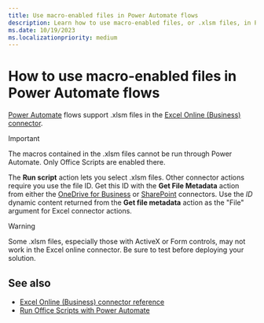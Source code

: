 ```yaml
---
title: Use macro-enabled files in Power Automate flows
description: Learn how to use macro-enabled files, or .xlsm files, in Power Automate flows.
ms.date: 10/19/2023
ms.localizationpriority: medium
---
```


# How to use macro-enabled files in Power Automate flows

[Power Automate](https://make.powerautomate.com/) flows support .xlsm files in the [Excel Online (Business) connector](https://make.powerautomate.com/connectors/shared_excelonlinebusiness/excel-online-business/).

> [!IMPORTANT]
> The macros contained in the .xlsm files cannot be run through Power Automate. Only Office Scripts are enabled there.

The **Run script** action lets you select .xlsm files. Other connector actions require you use the file ID. Get this ID with the **Get File Metadata** action from either the [OneDrive for Business](https://make.powerautomate.com/connectors/shared_onedriveforbusiness/onedrive-for-business/) or [SharePoint](https://make.powerautomate.com/connectors/shared_sharepointonline/sharepoint/) connectors. Use the *ID* dynamic content returned from the **Get file metadata** action as the "File" argument for Excel connector actions.

> [!WARNING]
> Some .xlsm files, especially those with ActiveX or Form controls, may not work in the Excel online connector. Be sure to test before deploying your solution.

## See also

- [Excel Online (Business) connector reference](/connectors/excelonlinebusiness/)
- [Run Office Scripts with Power Automate](power-automate-integration.md)